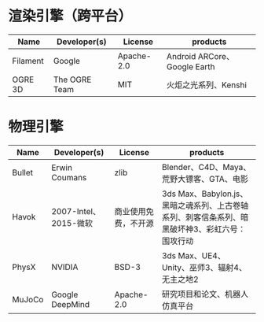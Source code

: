 # 渲染引擎（跨平台）
| Name     | Developer(s)  | License    | products                    |
| ----     | ------------- | ---------- | --------------------------- |
| Filament | Google        | Apache-2.0 | Android ARCore、Google Earth |
| OGRE 3D  | The OGRE Team | MIT        | 火炬之光系列、Kenshi           |


# 物理引擎

| Name   | Developer(s)         | License    | products                 |
| ----   | -------------------- | ---------- | ------------------------ |
| Bullet | Erwin Coumans        | zlib       | Blender、C4D、Maya、荒野大镖客、GTA、电影 |
| Havok  | 2007-Intel、2015-微软 | 商业使用免费，不开源 | 3ds Max、Babylon.js、黑暗之魂系列、上古卷轴系列、刺客信条系列、暗黑破坏神3、彩虹六号：围攻行动 |
| PhysX  | NVIDIA               | BSD-3      | 3ds Max、UE4、Unity、巫师3、辐射4、无主之地2 |
| MuJoCo | Google DeepMind      | Apache-2.0 | 研究项目和论文、机器人仿真平台 |


